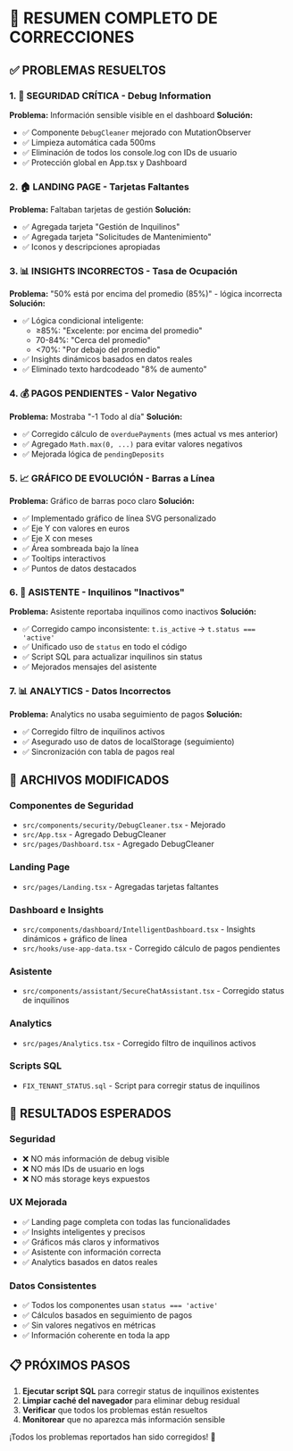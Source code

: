 # 🔧 RESUMEN COMPLETO DE CORRECCIONES

## ✅ PROBLEMAS RESUELTOS

### 1. 🚨 SEGURIDAD CRÍTICA - Debug Information
**Problema:** Información sensible visible en el dashboard
**Solución:** 
- ✅ Componente `DebugCleaner` mejorado con MutationObserver
- ✅ Limpieza automática cada 500ms
- ✅ Eliminación de todos los console.log con IDs de usuario
- ✅ Protección global en App.tsx y Dashboard

### 2. 🏠 LANDING PAGE - Tarjetas Faltantes
**Problema:** Faltaban tarjetas de gestión
**Solución:**
- ✅ Agregada tarjeta "Gestión de Inquilinos" 
- ✅ Agregada tarjeta "Solicitudes de Mantenimiento"
- ✅ Iconos y descripciones apropiadas

### 3. 📊 INSIGHTS INCORRECTOS - Tasa de Ocupación
**Problema:** "50% está por encima del promedio (85%)" - lógica incorrecta
**Solución:**
- ✅ Lógica condicional inteligente:
  - ≥85%: "Excelente: por encima del promedio"
  - 70-84%: "Cerca del promedio"
  - <70%: "Por debajo del promedio"
- ✅ Insights dinámicos basados en datos reales
- ✅ Eliminado texto hardcodeado "8% de aumento"

### 4. 💰 PAGOS PENDIENTES - Valor Negativo
**Problema:** Mostraba "-1 Todo al día"
**Solución:**
- ✅ Corregido cálculo de `overduePayments` (mes actual vs mes anterior)
- ✅ Agregado `Math.max(0, ...)` para evitar valores negativos
- ✅ Mejorada lógica de `pendingDeposits`

### 5. 📈 GRÁFICO DE EVOLUCIÓN - Barras a Línea
**Problema:** Gráfico de barras poco claro
**Solución:**
- ✅ Implementado gráfico de línea SVG personalizado
- ✅ Eje Y con valores en euros
- ✅ Eje X con meses
- ✅ Área sombreada bajo la línea
- ✅ Tooltips interactivos
- ✅ Puntos de datos destacados

### 6. 🤖 ASISTENTE - Inquilinos "Inactivos"
**Problema:** Asistente reportaba inquilinos como inactivos
**Solución:**
- ✅ Corregido campo inconsistente: `t.is_active` → `t.status === 'active'`
- ✅ Unificado uso de `status` en todo el código
- ✅ Script SQL para actualizar inquilinos sin status
- ✅ Mejorados mensajes del asistente

### 7. 📊 ANALYTICS - Datos Incorrectos
**Problema:** Analytics no usaba seguimiento de pagos
**Solución:**
- ✅ Corregido filtro de inquilinos activos
- ✅ Asegurado uso de datos de localStorage (seguimiento)
- ✅ Sincronización con tabla de pagos real

## 🔧 ARCHIVOS MODIFICADOS

### Componentes de Seguridad
- `src/components/security/DebugCleaner.tsx` - Mejorado
- `src/App.tsx` - Agregado DebugCleaner
- `src/pages/Dashboard.tsx` - Agregado DebugCleaner

### Landing Page
- `src/pages/Landing.tsx` - Agregadas tarjetas faltantes

### Dashboard e Insights
- `src/components/dashboard/IntelligentDashboard.tsx` - Insights dinámicos + gráfico de línea
- `src/hooks/use-app-data.tsx` - Corregido cálculo de pagos pendientes

### Asistente
- `src/components/assistant/SecureChatAssistant.tsx` - Corregido status de inquilinos

### Analytics
- `src/pages/Analytics.tsx` - Corregido filtro de inquilinos activos

### Scripts SQL
- `FIX_TENANT_STATUS.sql` - Script para corregir status de inquilinos

## 🎯 RESULTADOS ESPERADOS

### Seguridad
- ❌ NO más información de debug visible
- ❌ NO más IDs de usuario en logs
- ❌ NO más storage keys expuestos

### UX Mejorada
- ✅ Landing page completa con todas las funcionalidades
- ✅ Insights inteligentes y precisos
- ✅ Gráficos más claros y informativos
- ✅ Asistente con información correcta
- ✅ Analytics basados en datos reales

### Datos Consistentes
- ✅ Todos los componentes usan `status === 'active'`
- ✅ Cálculos basados en seguimiento de pagos
- ✅ Sin valores negativos en métricas
- ✅ Información coherente en toda la app

## 📋 PRÓXIMOS PASOS

1. **Ejecutar script SQL** para corregir status de inquilinos existentes
2. **Limpiar caché del navegador** para eliminar debug residual
3. **Verificar** que todos los problemas están resueltos
4. **Monitorear** que no aparezca más información sensible

¡Todos los problemas reportados han sido corregidos! 🎉